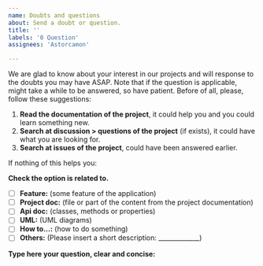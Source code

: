 ```yaml
---
name: Doubts and questions
about: Send a doubt or question.
title: ''
labels: '0 Question'
assignees: 'Astorcamon'

---
```


We are glad to know about your interest in our projects and will response to the doubts you may have ASAP.
Note that if the question is applicable, might take a while to be answered, so have patient.
Before of all, please, follow these suggestions:

1. **Read the documentation of the project**, it could help you and you could learn something new.
2. **Search at discussion > questions of the project** (if exists), it could have what you are looking for.
3. **Search at issues of the project**, could have been answered earlier.

If nothing of this helps you:

**Check the option is related to.**

- [ ] **Feature:** (some feature of the application)
- [ ] **Project doc:** (file or part of the content from the project documentation)
- [ ] **Api doc:** (classes, methods or properties)
- [ ] **UML:** (UML diagrams)
- [ ] **How to...:** (how to do something)
- [ ] **Others:** (Please insert a short description: _____________)

**Type here your question, clear and concise:**

